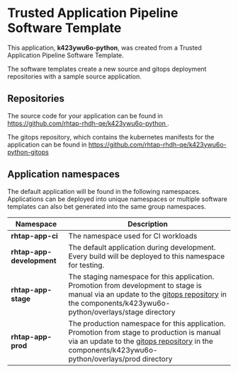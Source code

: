 # Trusted Application Pipeline Software Template

This application, **k423ywu6o-python**, was created from a Trusted Application Pipeline Software Template.

The software templates create a new source and gitops deployment repositories with a sample source application. 

## Repositories

The source code for your application can be found in [https://github.com/rhtap-rhdh-qe/k423ywu6o-python ](https://github.com/rhtap-rhdh-qe/k423ywu6o-python ).
 
The gitops repository, which contains the kubernetes manifests for the application can be found in 
[https://github.com/rhtap-rhdh-qe/k423ywu6o-python-gitops ](https://github.com/rhtap-rhdh-qe/k423ywu6o-python-gitops ) 

## Application namespaces 

The default application will be found in the following namespaces. Applications can be deployed into unique namespaces or multiple software templates can also bet generated into the same group namespaces.  

|  Namespace   |  Description   |  
| -------- | -------- |
| **rhtap-app-ci** | The namespace used for CI workloads |
| **rhtap-app-development** | The default application during development. Every build will be deployed to this namespace for testing. |
| **rhtap-app-stage** | The staging namespace for this application. Promotion from development to stage is manual via an update to the [gitops repository](https://github.com/rhtap-rhdh-qe/k423ywu6o-python-gitops ) in the components/k423ywu6o-python/overlays/stage directory |
| **rhtap-app-prod** | The production namespace for this application. Promotion from stage to production is manual via an update to the [gitops repository](https://github.com/rhtap-rhdh-qe/k423ywu6o-python-gitops ) in the components/k423ywu6o-python/overlays/prod directory |